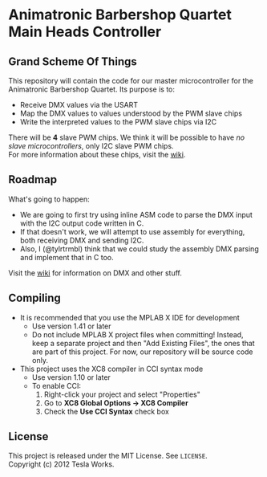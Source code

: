 Animatronic Barbershop Quartet Main Heads Controller
====================================================

Grand Scheme Of Things
----------------------

This repository will contain the code for our master microcontroller for the Animatronic Barbershop Quartet. Its purpose is to:

* Receive DMX values via the USART
* Map the DMX values to values understood by the PWM slave chips
* Write the interpreted values to the PWM slave chips via I2C

There will be __4__ slave PWM chips. We think it will be possible to have *no slave microcontrollers*, only I2C slave PWM chips.  
For more information about these chips, visit the [wiki].

Roadmap
-------

What's going to happen:

* We are going to first try using inline ASM code to parse the DMX input with the I2C output code written in C.
* If that doesn't work, we will attempt to use assembly for everything, both receiving DMX and sending I2C.
* Also, I (@tylrtrmbl) think that we could study the assembly DMX parsing and implement that in C too.

Visit the [wiki] for information on DMX and other stuff.

Compiling
---------

* It is recommended that you use the MPLAB X IDE for development
  * Use version 1.41 or later
  * Do not include MPLAB X project files when committing! Instead, keep a separate project and then "Add Existing Files", the ones that are part of this project. For now, our repository will be source code only.
* This project uses the XC8 compiler in CCI syntax mode
  * Use version 1.10 or later
  * To enable CCI:
    1. Right-click your project and select "Properties"
    2. Go to __XC8 Global Options -> XC8 Compiler__
    3. Check the __Use CCI Syntax__ check box

License
-------

This project is released under the MIT License. See `LICENSE`.  
Copyright (c) 2012 Tesla Works.

[wiki]: https://github.com/teslaworksumn/HeadMaster/wiki
